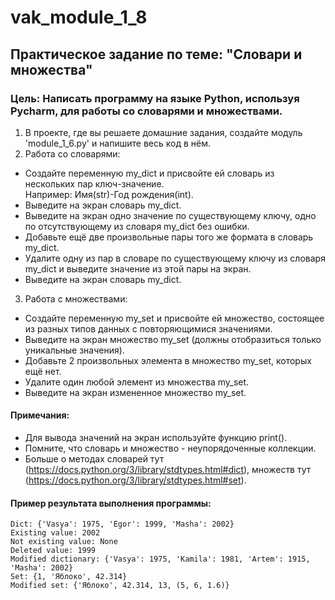 # vak_module_1_8
## Практическое задание по теме: "Словари и множества"
### Цель: Написать программу на языке Python, используя Pycharm, для работы со словарями и множествами.
1. В проекте, где вы решаете домашние задания, создайте модуль 'module_1_6.py' и напишите весь код в нём.
2. Работа со словарями:
  - Создайте переменную my_dict и присвойте ей словарь из нескольких пар ключ-значение.  
Например: Имя(str)-Год рождения(int).
  - Выведите на экран словарь my_dict.
  - Выведите на экран одно значение по существующему ключу, одно по отсутствующему из словаря my_dict без ошибки.
  - Добавьте ещё две произвольные пары того же формата в словарь my_dict.
 - Удалите одну из пар в словаре по существующему ключу из словаря my_dict и выведите значение из этой пары на экран.
  - Выведите на экран словарь my_dict.
3. Работа с множествами:
  - Создайте переменную my_set и присвойте ей множество, состоящее из разных типов данных с повторяющимися значениями.
  - Выведите на экран множество my_set (должны отобразиться только уникальные значения).
  - Добавьте 2 произвольных элемента в множество my_set, которых ещё нет.
  - Удалите один любой элемент из множества my_set.
  - Выведите на экран измененное множество my_set.
#### Примечания:
- Для вывода значений на экран используйте функцию print().
- Помните, что словарь и множество - неупорядоченные коллекции.
- Больше о методах словарей тут (https://docs.python.org/3/library/stdtypes.html#dict), множеств тут (https://docs.python.org/3/library/stdtypes.html#set).
#### Пример результата выполнения программы:
```
Dict: {'Vasya': 1975, 'Egor': 1999, 'Masha': 2002}
Existing value: 2002
Not existing value: None
Deleted value: 1999
Modified dictionary: {'Vasya': 1975, 'Kamila': 1981, 'Artem': 1915, 'Masha': 2002}
Set: {1, 'Яблоко', 42.314}
Modified set: {'Яблоко', 42.314, 13, (5, 6, 1.6)}
```
